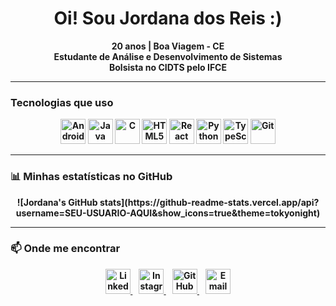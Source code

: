 <h1 align="center">Oi! Sou Jordana dos Reis :)</h1>

<p align="center">
  <b> 20 anos |  Boa Viagem - CE  
  <br />
  Estudante de Análise e Desenvolvimento de Sistemas  
  <br />
  Bolsista no CIDTS pelo IFCE
</p>

---

### Tecnologias que uso

<p align="center">
  <img alt="Android Studio" src="https://img.shields.io/badge/Android_Studio-3DDC84?style=for-the-badge&logo=android&logoColor=white" height="40" />
  <img alt="Java" src="https://img.shields.io/badge/Java-007396?style=for-the-badge&logo=java&logoColor=white" height="40" />
  <img alt="C" src="https://img.shields.io/badge/C-00599C?style=for-the-badge&logo=c&logoColor=white" height="40" />
  <img alt="HTML5" src="https://img.shields.io/badge/HTML5-E34F26?style=for-the-badge&logo=html5&logoColor=white" height="40" />
  <img alt="React Native" src="https://img.shields.io/badge/React_Native-61DAFB?style=for-the-badge&logo=react&logoColor=black" height="40" />
  <img alt="Python" src="https://img.shields.io/badge/Python-3776AB?style=for-the-badge&logo=python&logoColor=white" height="40" />
  <img alt="TypeScript" src="https://img.shields.io/badge/TypeScript-3178C6?style=for-the-badge&logo=typescript&logoColor=white" height="40" />
  <img alt="Git" src="https://img.shields.io/badge/Git-F05032?style=for-the-badge&logo=git&logoColor=white" height="40" />
</p>

---

### 📊 Minhas estatísticas no GitHub

<p align="center">
  ![Jordana's GitHub stats](https://github-readme-stats.vercel.app/api?username=SEU-USUARIO-AQUI&show_icons=true&theme=tokyonight)
</p>

---

### 📫 Onde me encontrar
<p align="center">
  <a href="https://linkedin.com/in/seu-linkedin" target="_blank" rel="noopener noreferrer" style="margin-right:10px;">
    <img src="https://img.shields.io/badge/LinkedIn-0A66C2?style=for-the-badge&logo=linkedin&logoColor=white" alt="LinkedIn" height="40" />
  </a>
  <a href="https://instagram.com/seu-instagram" target="_blank" rel="noopener noreferrer" style="margin-right:10px;">
    <img src="https://img.shields.io/badge/Instagram-E4405F?style=for-the-badge&logo=instagram&logoColor=white" alt="Instagram" height="40" />
  </a>
  <a href="https://github.com/seu-usuario" target="_blank" rel="noopener noreferrer" style="margin-right:10px;">
    <img src="https://img.shields.io/badge/GitHub-181717?style=for-the-badge&logo=github&logoColor=white" alt="GitHub" height="40" />
  </a>
  <a href="mailto:jordana@email.com" target="_blank" rel="noopener noreferrer">
    <img src="https://img.shields.io/badge/Email-D14836?style=for-the-badge&logo=gmail&logoColor=white" alt="Email" height="40" />
  </a>
</p>
